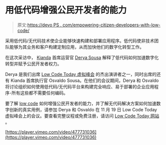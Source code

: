 # 用低代码增强公民开发者的能力

> 原文:[https://devo PS . com/empowering-citizen-developers-with-low-code/](https://devops.com/empowering-citizen-developers-with-low-code/)

采用低代码/无代码技术使企业能够快速构建和部署应用程序。低代码使非技术团队能够为其业务和客户构建定制应用，从而加快他们的数字化转型工作。

在这次采访中， [Kianda](https://www.kianda.com/) 首席运营官 [Derya Sousa](https://lowcodetoday.com/speakers/derya-sousa/) 解释了低代码如何加速数字化转型并赋予公民开发者权力。

Derya 是我们出席 [Low Code Today 虚拟峰会](https://lowcodetoday.com/) 的杰出演讲者之一，同时出席的还有 Kianda 首席执行官 Osvaldo Sousa。在他们的会议期间，Derya 和 Osvaldo 将讨论组织如何使用低代码/无代码平台来构建完全响应、易于部署的企业应用程序-所有这些都不需要任何编码。

要了解 [low code](https://devops.com/low-code-and-change-management-with-max-rudman/) 如何增强公民开发者的能力，并了解无代码解决方案如何加速数字创新的真实用例，请参加 Derya 和 Osvaldo 在 11 月 19 日 Low Code Today 虚拟峰会上的会议。要查看完整议程或免费注册，请访问 [Low Code Today 网站](https://lowcodetoday.com/) 。

[https://player.vimeo.com/video/477731036](https://player.vimeo.com/video/477731036)